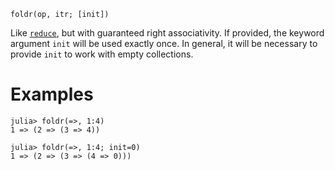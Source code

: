 ```
foldr(op, itr; [init])
```

Like [`reduce`](@ref), but with guaranteed right associativity. If provided, the keyword argument `init` will be used exactly once. In general, it will be necessary to provide `init` to work with empty collections.

# Examples

```jldoctest
julia> foldr(=>, 1:4)
1 => (2 => (3 => 4))

julia> foldr(=>, 1:4; init=0)
1 => (2 => (3 => (4 => 0)))
```
